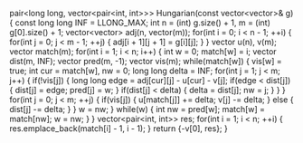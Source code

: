pair<long long, vector<pair<int, int>>> Hungarian(const vector<vector<long long>>& g) {
	const long long INF = LLONG_MAX;
	int n = (int) g.size() + 1, m = (int) g[0].size() + 1;
	vector<vector<long long>> adj(n, vector<long long>(m));
	for(int i = 0; i < n - 1; ++i) {
		for(int j = 0; j < m - 1; ++j) {
			adj[i + 1][j + 1] = g[i][j];
		}
	}
	vector<long long> u(n), v(m);
	vector<int> match(m);
	for(int i = 1; i < n; i++) {
		int w = 0;
		match[w] = i;
		vector<long long> dist(m, INF);
		vector<int> pred(m, -1);
		vector<bool> vis(m);
		while(match[w]) {
			vis[w] = true;
			int cur = match[w], nw = 0;
			long long delta = INF;
			for(int j = 1; j < m; j++) {
				if(!vis[j]) {
					long long edge = adj[cur][j] - u[cur] - v[j];
					if(edge < dist[j]) {
						dist[j] = edge;
						pred[j] = w;
					}
					if(dist[j] < delta) {
						delta = dist[j];
						nw = j;
					}
				}
			}
			for(int j = 0; j < m; ++j) {
				if(vis[j]) {
					u[match[j]] += delta;
					v[j] -= delta;
				} else {
					dist[j] -= delta;
				}
			}
			w = nw;
		}
		while(w) {
			int nw = pred[w];
			match[w] = match[nw];
			w = nw;
		}
	}
	vector<pair<int, int>> res;
	for(int i = 1; i < n; ++i) {
		res.emplace_back(match[i] - 1, i - 1);
	}
	return {-v[0], res};
}